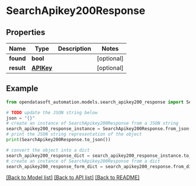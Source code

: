# SearchApikey200Response


## Properties

Name | Type | Description | Notes
------------ | ------------- | ------------- | -------------
**found** | **bool** |  | [optional] 
**result** | [**APIKey**](APIKey.md) |  | [optional] 

## Example

```python
from opendatasoft_automation.models.search_apikey200_response import SearchApikey200Response

# TODO update the JSON string below
json = "{}"
# create an instance of SearchApikey200Response from a JSON string
search_apikey200_response_instance = SearchApikey200Response.from_json(json)
# print the JSON string representation of the object
print(SearchApikey200Response.to_json())

# convert the object into a dict
search_apikey200_response_dict = search_apikey200_response_instance.to_dict()
# create an instance of SearchApikey200Response from a dict
search_apikey200_response_form_dict = search_apikey200_response.from_dict(search_apikey200_response_dict)
```
[[Back to Model list]](../README.md#documentation-for-models) [[Back to API list]](../README.md#documentation-for-api-endpoints) [[Back to README]](../README.md)


